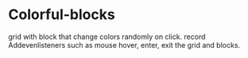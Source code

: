 # Colorful-blocks

grid with block that change colors randomly on click. record Addevenlisteners such as mouse hover, enter, exit the grid and blocks.
